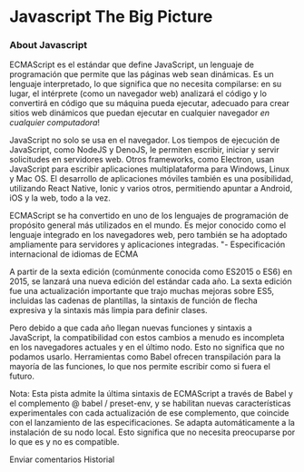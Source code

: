 # Javascript The Big Picture
### About Javascript

ECMAScript es el estándar que define JavaScript, un lenguaje de programación que permite que las páginas web sean dinámicas. Es un lenguaje interpretado, lo que significa que no necesita compilarse: en su lugar, el intérprete (como un navegador web) analizará el código y lo convertirá en código que su máquina pueda ejecutar, adecuado para crear sitios web dinámicos que puedan ejecutar en cualquier navegador *en cualquier computadora*!


JavaScript no solo se usa en el navegador. Los tiempos de ejecución de JavaScript, como NodeJS y DenoJS, le permiten escribir, iniciar y servir solicitudes en servidores web. Otros frameworks, como Electron, usan JavaScript para escribir aplicaciones multiplataforma para Windows, Linux y Mac OS. El desarrollo de aplicaciones móviles también es una posibilidad, utilizando React Native, Ionic y varios otros, permitiendo apuntar a Android, iOS y la web, todo a la vez.


ECMAScript se ha convertido en uno de los lenguajes de programación de propósito general más utilizados en el mundo. Es mejor conocido como el lenguaje integrado en los navegadores web, pero también se ha adoptado ampliamente para servidores y aplicaciones integradas. "- Especificación internacional de idiomas de ECMA


A partir de la sexta edición (comúnmente conocida como ES2015 o ES6) en 2015, se lanzará una nueva edición del estándar cada año. La sexta edición fue una actualización importante que trajo muchas mejoras sobre ES5, incluidas las cadenas de plantillas, la sintaxis de función de flecha expresiva y la sintaxis más limpia para definir clases.


Pero debido a que cada año llegan nuevas funciones y sintaxis a JavaScript, la compatibilidad con estos cambios a menudo es incompleta en los navegadores actuales y en el último nodo. Esto no significa que no podamos usarlo. Herramientas como Babel ofrecen transpilación para la mayoría de las funciones, lo que nos permite escribir como si fuera el futuro.


Nota: Esta pista admite la última sintaxis de ECMAScript a través de Babel y el complemento @ babel / preset-env, y se habilitan nuevas características experimentales con cada actualización de ese complemento, que coincide con el lanzamiento de las especificaciones. Se adapta automáticamente a la instalación de su nodo local. Esto significa que no necesita preocuparse por lo que es y no es compatible.
 
Enviar comentarios
Historial

<!--stackedit_data:
eyJoaXN0b3J5IjpbLTExMDA4MzA2MjUsMTkyOTI2Mjk5NiwxOT
U1Nzk2MjcxLC0xOTAyODg2NTA1LDMxNjE5MzQyNywxODcxNTA5
NDQxLDcwNDk5NjM0M119
-->